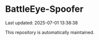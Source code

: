 # BattleEye-Spoofer

Last updated: 2025-07-01 13:38:38

This repository is automatically maintained.
